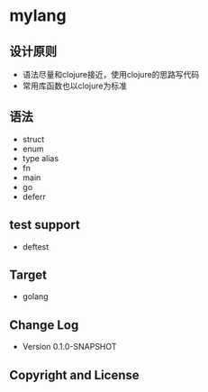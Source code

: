 # mylang

## 设计原则
* 语法尽量和clojure接近，使用clojure的思路写代码
* 常用库函数也以clojure为标准

## 语法

* struct
* enum
* type alias
* fn
* main
* go
* deferr

## test support

* deftest

## Target

* golang


## Change Log

* Version 0.1.0-SNAPSHOT



## Copyright and License


